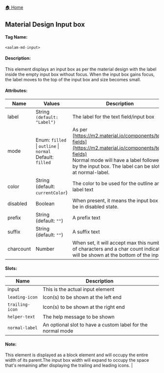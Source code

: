 [🏠 Home](README.md)

## Material Design Input box
#### Tag Name:

`<aalam-md-input>`

#### Description:

This element displays an input box as per the material design with the label inside the empty input box without focus. When the input box gains focus, the label moves to the top of the input box and size becomes small.

#### Attributes:
| Name      | Values                                           | Description                                                                                                                                                     |
|-----------|--------------------------------------------------|-----------------------------------------------------------------------------------------------------------------------------------------------------------------|
| label     | String `(default: "Label")`                        | The label for the text field/input box                                                                                                                          |
| mode      | Enum: `filled` \| `outline` \| `normal` <br>Default: `filled` | As per [https://m2.material.io/components/text-fields](https://m2.material.io/components/text-fields)<br>Normal mode will have a label followed by the input box. The label can be slotted at normal-label.                                 |
| color     | String (default: `currentColor`)                 | The color to be used for the outline and label text                                                                                                             |
| disabled  | Boolean                                          | When present, it means the input box will be in disabled state.                                                                                                                       |
| prefix    | String (default: `""`)                           | A prefix text                                                                                                                         |
| suffix    | String (default: `""`)                           | A suffix text                                                                                                                         |
| charcount | Number                                           | When set, it will accept max this number of characters and a char count indication will be shown at the bottom of the input.|

#### Slots:
| Name          | Description                                |
|---------------|--------------------------------------------|
| input         | This is the actual input element            |
| `leading-icon`  | Icon(s) to be shown at the left end         |
| `trailing-icon` | Icon(s) to be shown at the right end        |
| `helper-text`   | The help message to be shown                |
| `normal-label`  | An optional slot to have a custom label for the normal mode |

   #### Note:

This element is displayed as a block element and will occupy the entire width of its parent.The input box width will expand to occupy the space that's remaining after displaying the trailing and leading icons.                                         |
